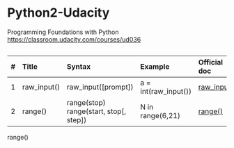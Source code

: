 # Python2-Udacity
Programming Foundations with Python  
https://classroom.udacity.com/courses/ud036



## 





| #    | Title           | Syntax                 | Example                        | Official doc                   |
| :--- | :---------------| :--------------------- | :----------------------------- | :----------------------------- |
| 1   | raw_input()       | raw_input([prompt])    | a = int(raw_input())           | [raw_input()][1]               |
| 2   | range()       | range(stop) <br> range(start, stop[, step]) | N in range(6,21)           | [range()][2]      |


range()




<!--
Link reference:
-->

[1]: https://docs.python.org/2/library/functions.html#raw_input
[2]: https://docs.python.org/2/library/functions.html#range
